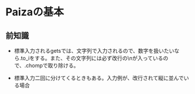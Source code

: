 # Paizaの基本

## 前知識

* 標準入力されるgetsでは、文字列で入力されるので、数字を扱いたいなら.to_iをする。また、その文字列には必ず改行の\nが入っているので、.chompで取り除ける。

* 標準入力二回に分けてくるときもある。入力例が、改行されて縦に並んでいる場合
 
